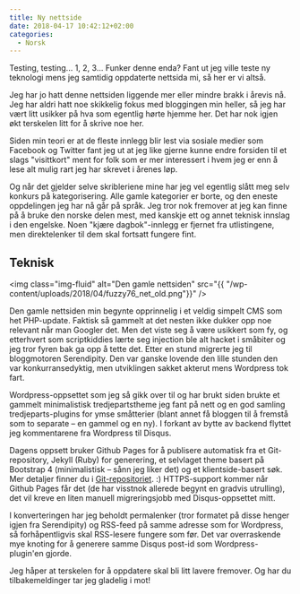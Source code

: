 ```yaml
---
title: Ny nettside
date: 2018-04-17 10:42:12+02:00
categories:
  - Norsk
---
```

Testing, testing... 1, 2, 3... Funker denne enda? Fant ut jeg ville teste ny teknologi mens jeg samtidig oppdaterte nettsida mi, så her er vi altså.

Jeg har jo hatt denne nettsiden liggende mer eller mindre brakk i årevis nå. Jeg har aldri hatt noe skikkelig fokus med bloggingen min heller, så jeg har vært litt usikker på hva som egentlig hørte hjemme her. Det har nok igjen økt terskelen litt for å skrive noe her.

Siden min teori er at de fleste innlegg blir lest via sosiale medier som Facebook og Twitter fant jeg ut at jeg like gjerne kunne endre forsiden til et slags "visittkort" ment for folk som er mer interessert i hvem jeg er enn å lese alt mulig rart jeg har skrevet i årenes løp.

Og når det gjelder selve skribleriene mine har jeg vel egentlig slått meg selv konkurs på kategorisering. Alle gamle kategorier er borte, og den eneste oppdelingen jeg har nå går på språk. Jeg tror nok fremover at jeg kan finne på å bruke den norske delen mest, med kanskje ett og annet teknisk innslag i den engelske. Noen "kjære dagbok"-innlegg er fjernet fra utlistingene, men direktelenker til dem skal fortsatt fungere fint.

## Teknisk

<img class="img-fluid" alt="Den gamle nettsiden" src="{{ "/wp-content/uploads/2018/04/fuzzy76_net_old.png"}}" />

Den gamle nettsiden min begynte opprinnelig i et veldig simpelt CMS som het PHP-update. Faktisk så gammelt at det nesten ikke dukker opp noe relevant når man Googler det. Men det viste seg å være usikkert som fy, og etterhvert som scriptkiddies lærte seg injection ble alt hacket i småbiter og jeg tror fyren bak ga opp å tette det. Etter en stund migrerte jeg til bloggmotoren Serendipity. Den var ganske lovende den lille stunden den var konkurransedyktig, men utviklingen sakket akterut mens Wordpress tok fart.

Wordpress-oppsettet som jeg så gikk over til og har brukt siden brukte et gammelt minimalistisk tredjepartstheme jeg fant på nett og en god samling tredjeparts-plugins for ymse småtterier (blant annet få bloggen til å fremstå som to separate – en gammel og en ny). I forkant av bytte av backend flyttet jeg kommentarene fra Wordpress til Disqus.

Dagens oppsett bruker Github Pages for å publisere automatisk fra et Git-repository, Jekyll (Ruby) for generering, et selvlaget theme basert på Bootstrap 4 (minimalistisk – sånn jeg liker det) og et klientside-basert søk. Mer detaljer finner du i [Git-repositoriet](https://github.com/fuzzy76/fuzzy76.github.io/). :) HTTPS-support kommer når Github Pages får det (de har visstnok allerede begynt en gradvis utrulling), det vil kreve en liten manuell migreringsjobb med Disqus-oppsettet mitt.

I konverteringen har jeg beholdt permalenker (tror formatet på disse henger igjen fra Serendipity) og RSS-feed på samme adresse som for Wordpress, så forhåpentligvis skal RSS-lesere fungere som før. Det var overraskende mye knoting for å generere samme Disqus post-id som Wordpress-plugin'en gjorde.

Jeg håper at terskelen for å oppdatere skal bli litt lavere fremover. Og har du tilbakemeldinger tar jeg gladelig i mot!
